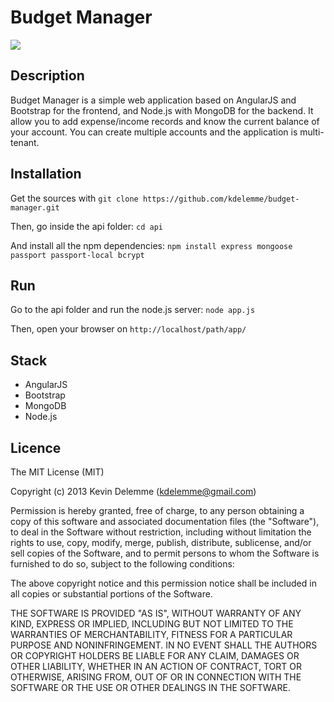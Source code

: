 # Budget Manager

![][screenshot-detail]

## Description

Budget Manager is a simple web application based on AngularJS and Bootstrap for the frontend, and Node.js with MongoDB for the backend.
It allow you to add expense/income records and know the current balance of your account.
You can create multiple accounts and the application is multi-tenant.

## Installation

Get the sources with `git clone https://github.com/kdelemme/budget-manager.git`

Then, go inside the api folder: `cd api`

And install all the npm dependencies: `npm install express mongoose passport passport-local bcrypt`

## Run

Go to the api folder and run the node.js server: `node app.js`

Then, open your browser on `http://localhost/path/app/`


## Stack

* AngularJS
* Bootstrap
* MongoDB
* Node.js

## Licence
The MIT License (MIT)

Copyright (c) 2013 Kevin Delemme (kdelemme@gmail.com)

Permission is hereby granted, free of charge, to any person obtaining a copy
of this software and associated documentation files (the "Software"), to deal
in the Software without restriction, including without limitation the rights
to use, copy, modify, merge, publish, distribute, sublicense, and/or sell
copies of the Software, and to permit persons to whom the Software is
furnished to do so, subject to the following conditions:

The above copyright notice and this permission notice shall be included in
all copies or substantial portions of the Software.

THE SOFTWARE IS PROVIDED "AS IS", WITHOUT WARRANTY OF ANY KIND, EXPRESS OR
IMPLIED, INCLUDING BUT NOT LIMITED TO THE WARRANTIES OF MERCHANTABILITY,
FITNESS FOR A PARTICULAR PURPOSE AND NONINFRINGEMENT. IN NO EVENT SHALL THE
AUTHORS OR COPYRIGHT HOLDERS BE LIABLE FOR ANY CLAIM, DAMAGES OR OTHER
LIABILITY, WHETHER IN AN ACTION OF CONTRACT, TORT OR OTHERWISE, ARISING FROM,
OUT OF OR IN CONNECTION WITH THE SOFTWARE OR THE USE OR OTHER DEALINGS IN
THE SOFTWARE.


[screenshot-detail]: http://imageshack.com/a/img811/3061/01uy.png
